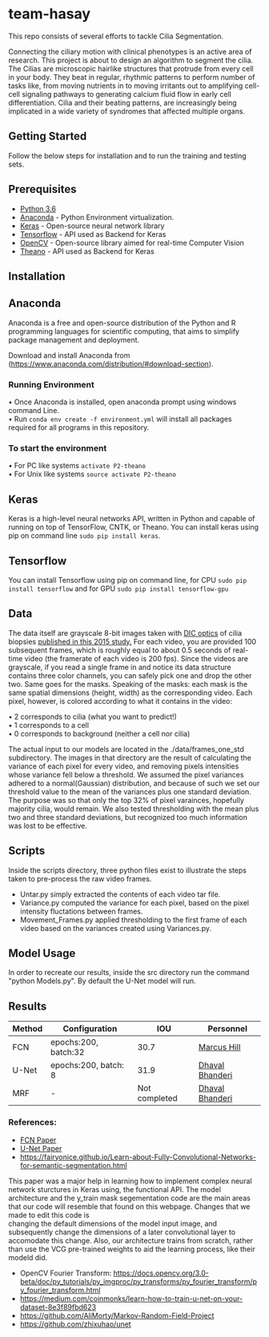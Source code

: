 # team-hasay

This repo consists of several efforts to tackle Cilia Segmentation. 

Connecting the ciliary motion with clinical phenotypes is an active area of research. This project is about to design an algorithm to segment the cilia. The Cilias are microscopic hairlike structures that protrude from every cell in your body. They beat in regular, rhythmic patterns to perform number of tasks like, from moving nutrients in to moving irritants out to amplifying cell-cell signaling pathways to generating calcium fluid flow in early cell differentiation. Cilia and their beating patterns, are increasingly being implicated in a wide variety of syndromes that affected multiple organs.

## Getting Started

Follow the below steps for installation and to run the training and testing sets.

## Prerequisites

- [Python 3.6](https://www.python.org/downloads/release/python-360/)
- [Anaconda](https://www.anaconda.com/) - Python Environment virtualization.
- [Keras](https://keras.io/#installation) - Open-source neural network library
- [Tensorflow](https://www.tensorflow.org/) - API used as Backend for Keras
- [OpenCV](https://opencv.org/) - Open-source library aimed for real-time Computer Vision
- [Theano](http://www.deeplearning.net/software/theano/) - API used as Backend for Keras

## Installation

## Anaconda 

Anaconda is a free and open-source distribution of the Python and R programming languages for scientific computing, that aims to simplify package management and deployment.

Download and install Anaconda from (https://www.anaconda.com/distribution/#download-section). 

### Running Environment

•	Once Anaconda is installed, open anaconda prompt using windows command Line.\
•	Run ```conda env create -f environment.yml``` will install all packages required for all programs in this repository.

### To start the environment 

•	For PC like systems ```activate P2-theano```\
•	For Unix like systems ```source activate P2-theano```

## Keras 

Keras is a high-level neural networks API, written in Python and capable of running on top of TensorFlow, CNTK, or Theano. You can install keras using pip on command line ```sudo pip install keras```.

## Tensorflow 

You can install Tensorflow using pip on command line, for CPU ```sudo pip install tensorflow``` and for GPU ```sudo pip install tensorflow-gpu```

## Data 

The data itself are grayscale 8-bit images taken with [DIC optics](https://en.wikipedia.org/wiki/Differential_interference_contrast_microscopy) of cilia biopsies [published in this 2015 study.](http://stm.sciencemag.org/content/7/299/299ra124) For each video, you are provided 100 subsequent frames, which is roughly equal to about 0.5 seconds of real-time video (the framerate of each video is 200 fps). Since the videos are grayscale, if you read a single frame in and notice its data structure contains three color channels, you can safely pick one and drop the other two. Same goes for the masks. Speaking of the masks: each mask is the same spatial dimensions (height, width) as the corresponding video. Each pixel, however, is colored according to what it contains in the video:

•	2 corresponds to cilia (what you want to predict!)\
•	1 corresponds to a cell\
•	0 corresponds to background (neither a cell nor cilia)

The actual input to our models are located in the ./data/frames_one_std subdirectory. The images in that directory are the result of
calculating the variance of each pixel for every video, and removing pixels intensities whose variance fell below a threshold. 
We assumed the pixel variances adhered to a normal(Gaussian) distribution, and because of such we set our threshold value to the mean 
of the variances plus one standard deviation. The purpose was so that only the top 32% of pixel varainces, hopefully majority cilia,
would remain. We also tested thresholding with the mean plus two and three standard deviations, but recognized too much information
was lost to be effective.

## Scripts
Inside the scripts directory, three python files exist to illustrate the steps taken to pre-process the raw video frames.

- Untar.py simply extracted the contents of each video tar file.
- Variance.py  computed the variance for each pixel, based on the pixel intensity fluctations between frames.
- Movement_Frames.py applied thresholding to the first frame of each video based on the variances created using Variances.py.

## Model Usage
In order to recreate our results, inside the src directory run the command "python Models.py". By default the U-Net model will run.

## Results 

| Method |     Configuration    |   IOU    |     Personnel    |
|--------|----------------------|----------|------------------|
|  FCN   | epochs:200, batch:32 |   30.7   | [Marcus Hill](https://github.com/Tallcus)    |
|  U-Net | epochs:200, batch: 8 |   31.9   | [Dhaval Bhanderi](https://github.com/dvlbhanderi)|
|  MRF   |        -             | Not completed | [Dhaval Bhanderi](https://github.com/dvlbhanderi)

### References:

- [FCN Paper](https://people.eecs.berkeley.edu/~jonlong/long_shelhamer_fcn.pdf)
- [U-Net Paper](https://arxiv.org/pdf/1505.04597.pdf)
- https://fairyonice.github.io/Learn-about-Fully-Convolutional-Networks-for-semantic-segmentation.html

This paper was a major help in learning how to implement complex neural network sturctures in Keras using,
the functional API. The model architecture and the y_train mask segementation code are the main areas that
our code will resemble that found on this webpage. Changes that we made to edit this code is  
changing the default dimensions of the model input image, and subsequently change the dimensions of a later
convolutional layer to accomodate this change. Also, our architecture trains from scratch, rather than use
the VCG pre-trained weights to aid the learning process, like their modeld did.

- OpenCV Fourier Transform: https://docs.opencv.org/3.0-beta/doc/py_tutorials/py_imgproc/py_transforms/py_fourier_transform/py_fourier_transform.html
- https://medium.com/coinmonks/learn-how-to-train-u-net-on-your-dataset-8e3f89fbd623
- https://github.com/AliMorty/Markov-Random-Field-Project
- https://github.com/zhixuhao/unet
